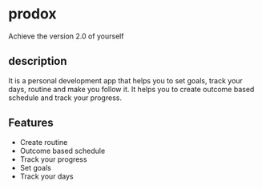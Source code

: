 # prodox
Achieve the version 2.0 of yourself

## description
It is a personal development app that helps you to set goals, track your days, routine and make you follow it.
It helps you to create outcome based schedule and track your progress.

## Features

- Create routine
- Outcome based schedule
- Track your progress
- Set goals
- Track your days
